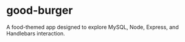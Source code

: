 # good-burger
A food-themed app designed to explore MySQL, Node, Express, and Handlebars interaction. 
